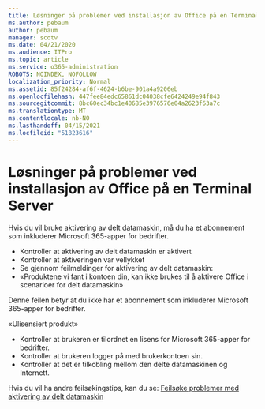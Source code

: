 ```yaml
---
title: Løsninger på problemer ved installasjon av Office på en Terminal Server
ms.author: pebaum
author: pebaum
manager: scotv
ms.date: 04/21/2020
ms.audience: ITPro
ms.topic: article
ms.service: o365-administration
ROBOTS: NOINDEX, NOFOLLOW
localization_priority: Normal
ms.assetid: 85f24284-af6f-4624-b6be-901a4a9206eb
ms.openlocfilehash: 447fee84edc65861dc04038cfe6424249e94f843
ms.sourcegitcommit: 8bc60ec34bc1e40685e3976576e04a2623f63a7c
ms.translationtype: MT
ms.contentlocale: nb-NO
ms.lasthandoff: 04/15/2021
ms.locfileid: "51823616"
---
```

# <a name="solutions-for-issues-around-installing-office-on-a-terminal-server"></a>Løsninger på problemer ved installasjon av Office på en Terminal Server

Hvis du vil bruke aktivering av delt datamaskin, må du ha et abonnement som inkluderer Microsoft 365-apper for bedrifter.
  
- Kontroller at aktivering av delt datamaskin er aktivert
- Kontroller at aktiveringen var vellykket
- Se gjennom feilmeldinger for aktivering av delt datamaskin:
- «Produktene vi fant i kontoen din, kan ikke brukes til å aktivere Office i scenarioer for delt datamaskin»
  
Denne feilen betyr at du ikke har et abonnement som inkluderer Microsoft 365-apper for bedrifter.

«Ulisensiert produkt»

- Kontroller at brukeren er tilordnet en lisens for Microsoft 365-apper for bedrifter.
- Kontroller at brukeren logger på med brukerkontoen sin.
- Kontroller at det er tilkobling mellom den delte datamaskinen og Internett.

Hvis du vil ha andre feilsøkingstips, kan du se: [Feilsøke problemer med aktivering av delt datamaskin](https://docs.microsoft.com/DeployOffice/troubleshoot-shared-computer-activation)